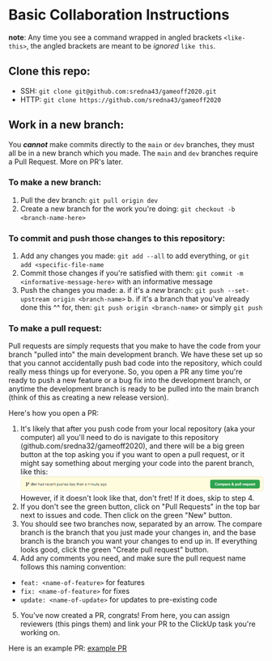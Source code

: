 # Basic Collaboration Instructions

__note__: Any time you see a command wrapped in angled brackets `<like-this>`, the angled brackets are meant to be _ignored_ `like this`.

## Clone this repo:

 - SSH: `git clone git@github.com:sredna43/gameoff2020.git`
 - HTTP: `git clone https://github.com/sredna43/gameoff2020`
 
## Work in a new branch:

You _**cannot**_ make commits directly to the `main` or `dev` branches, they must all be in a new branch which you made. The `main` and `dev` branches require a Pull Request. More on PR's later.

### To make a new branch:
 1. Pull the dev branch: `git pull origin dev`
 2. Create a new branch for the work you're doing: `git checkout -b <branch-name-here>`
 
### To commit and push those changes to this repository:
 1. Add any changes you made: `git add --all` to add everything, or `git add <specific-file-name`
 2. Commit those changes if you're satisfied with them: `git commit -m <informative-message-here>` with an informative message
 3. Push the changes you made:
  a. if it's a _new_ branch: `git push --set-upstream origin <branch-name>`
  b. if it's a branch that you've already done this ^^ for, then: `git push origin <branch-name>` or simply `git push`
  
### To make a pull request:
Pull requests are simply requests that you make to have the code from your branch "pulled into" the main development branch. We have these set up so that you cannot accidentally push bad code into the repository, which could really mess things up for everyone. So, you open a PR any time you're ready to push a new feature or a bug fix into the development branch, or anytime the development branch is ready to be pulled into the main branch (think of this as creating a new release version). 

Here's how you open a PR:
 1. It's likely that after you push code from your local repository (aka your computer) all you'll need to do is navigate to this repository (github.com/sredna32/gameoff2020), and there will be a big green button at the top asking you if you want to open a pull request, or it might say something about merging your code into the parent branch, like this: ![github pull request](https://github.com/sredna43/gameoff2020/blob/main/docs/images/Screenshot%202020-11-01%20185730.png?raw=true)
 However, if it doesn't look like that, don't fret! If it does, skip to step 4.
 2. If you don't see the green button, click on "Pull Requests" in the top bar next to issues and code. Then click on the green "New" button.
 3. You should see two branches now, separated by an arrow. The compare branch is the branch that you just made your changes in, and the base branch is the branch you want your changes to end up in. If everything looks good, click the green "Create pull request" button.
 4. Add any comments you need, and make sure the pull request name follows this naming convention:
   - `feat: <name-of-feature>` for features
   - `fix: <name-of-feature>` for fixes
   - `update: <name-of-update>` for updates to pre-existing code
   
 5. You've now created a PR, congrats! From here, you can assign reviewers (this pings them) and link your PR to the ClickUp task you're working on.
 
 Here is an example PR: [example PR](https://github.com/sredna43/gameoff2020/pull/2)
 
